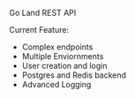 Go Land REST API

Current Feature:
- Complex endpoints
- Multiple Enviornments
- User creation and login
- Postgres and Redis backend
- Advanced Logging



